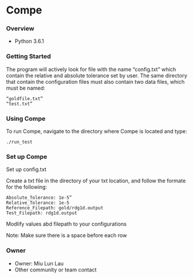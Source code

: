 # Compe #

### Overview ###

* Python 3.6.1 

### Getting Started ###
The program will actively look for file with the name “config.txt” which contain the relative and absolute tolerance set by user.  The same directory that contain the configuration files must also contain two data files, which must be named:

	“goldfile.txt”
	“test.txt”

### Using Compe ###
To run Compe, navigate to the directory where Compe is located and type:

    ./run_test


### Set up Compe ###
Set up config.txt

Create a txt file in the directory of your txt location, and follow the formate for the following:

```
Absolute_Tolerance: 1e-5”
Relative_Tolerance: 1e-5
Reference_Filepath: gold/rdg1d.output
Test_Filepath: rdg1d.output
```

Modlify values abd filepath to your configurations

Note: Make sure there is a space before each row
 
### Owner ###

* Owner: Miu Lun Lau
* Other community or team contact